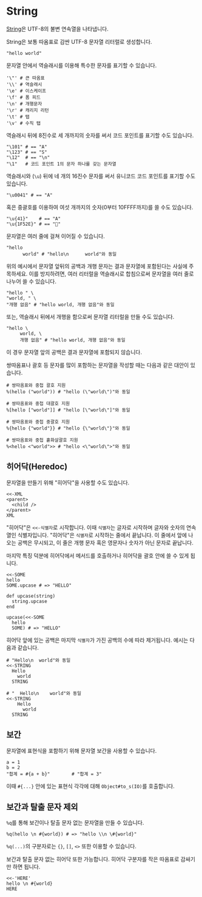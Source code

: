 # String

[String](http://crystal-lang.org/api/String.html)은 UTF-8의 불변 연속열을 나타냅니다.

String은 보통 따옴표로 감싼 UTF-8 문자열 리터럴로 생성합니다.

```crystal
"hello world"
```

문자열 안에서 역슬래시를 이용해 특수한 문자를 표기할 수 있습니다.

```crystal
'\"' # 큰 따옴표
'\\' # 역슬래시
'\e' # 이스케이프
'\f' # 폼 피드
'\n' # 개행문자
'\r' # 캐리지 리턴
'\t' # 탭
'\v' # 수직 탭
```

역슬래시 뒤에 8진수로 세 개까지의 숫자를 써서 코드 포인트를 표기할 수도 있습니다.

```crystal
"\101" # == "A"
"\123" # == "S"
"\12"  # == "\n"
"\1"   # 코드 포인트 1의 문자 하나를 갖는 문자열
```

역슬래시와 (`\u`) 뒤에 네 개의 16진수 문자를 써서 유니코드 코드 포인트를 표기할 수도 있습니다.

```crystal
"\u0041" # == "A"
```

혹은 중괄호를 이용하여 여섯 개까지의 숫자(0부터 10FFFF까지)를 쓸 수도 있습니다.

```crystal
"\u{41}"    # == "A"
"\u{1F52E}" # == "🔮"
```

문자열은 여러 줄에 걸쳐 이어질 수 있습니다.

```crystal
"hello
      world" # "hello\n      world"와 동일
```

위의 예시에서 문자열 앞뒤의 공백과 개행 문자는 결과 문자열에 포함된다는 사실에 주목하세요. 이를
방지하려면, 여러 리터럴을 역슬래시로 합침으로써 문자열을 여러 줄로 나누어 쓸 수 있습니다.

```crystal
"hello " \
"world, " \
"개행 없음" # "hello world, 개행 없음"와 동일
```

또는, 역슬래시 뒤에서 개행을 함으로써 문자열 리터럴을 만들 수도 있습니다.

```crystal
"hello \
     world, \
     개행 없음" # "hello world, 개행 없음"와 동일
```

이 경우 문자열 앞의 공백은 결과 문자열에 포함되지 않습니다.

쌍따옴표나 괄호 등 문자를 많이 포함하는 문자열을 작성할 때는 다음과 같은 대안이 있습니다.

```crystal
# 쌍따옴표와 중첩 괄호 지원
%(hello ("world")) # "hello (\"world\")"와 동일

# 쌍따옴표와 중첩 대괄호 지원
%[hello ["world"]] # "hello [\"world\"]"와 동일

# 쌍따옴표와 중첩 중괄호 지원
%{hello {"world"}} # "hello {\"world\"}"와 동일

# 쌍따옴표와 중첩 홑화살괄호 지원
%<hello <"world">> # "hello <\"world\">"와 동일
```

## 히어닥(Heredoc)

문자열을 만들기 위해 "히어닥"을 사용할 수도 있습니다.

```crystal
<<-XML
<parent>
  <child />
</parent>
XML
```

"히어닥"은 `<<-식별자`로 시작합니다. 이때 `식별자`는 글자로 시작하며 글자와 숫자의 연속열인 식별자입니다. "히어닥"은 `식별자`로 시작하는 줄에서 끝납니다. 이 줄에서 앞에 나오는 공백은 무시되고, 이 줄은 개행 문자 혹은 영문자나 숫자가 아닌 문자로 끝납니다.

마지막 특징 덕분에 히어닥에서 메서드를 호출하거나 히어닥을 괄호 안에 쓸 수 있게 됩니다.

```crystal
<<-SOME
hello
SOME.upcase # => "HELLO"

def upcase(string)
  string.upcase
end

upcase(<<-SOME
  hello
  SOME) # => "HELLO"
```

히어닥 앞에 있는 공백은 마지막 `식별자`가 가진 공백의 수에 따라 제거됩니다. 예시는 다음과 같습니다.

```crystal
# "Hello\n  world"와 동일
<<-STRING
  Hello
    world
  STRING

# "  Hello\n    world"와 동일
<<-STRING
    Hello
      world
  STRING
```

## 보간

문자열에 표현식을 포함하기 위해 문자열 보간을 사용할 수 있습니다.

```crystal
a = 1
b = 2
"합계 = #{a + b}"        # "합계 = 3"
```

이때 `#{...}` 안에 있는 표현식 각각에 대해 `Object#to_s(IO)`를 호출합니다.

## 보간과 탈출 문자 제외

`%q`를 통해 보간이나 탈출 문자 없는 문자열을 만들 수 있습니다.

```crystal
%q(hello \n #{world}) # => "hello \\n \#{world}"
```

`%q(...)`의 구분자로는 `{}`, `[]`, `<>` 또한 이용할 수 있습니다.

보간과 탈출 문자 없는 히어닥 또한 가능합니다. 히어닥 구분자를 작은 따옴표로 감싸기만 하면 됩니다.

```crystal
<<-'HERE'
hello \n #{world}
HERE
```
